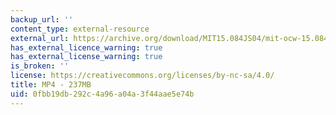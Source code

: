 ```yaml
---
backup_url: ''
content_type: external-resource
external_url: https://archive.org/download/MIT15.084JS04/mit-ocw-15.084j-freund-10feb2004-220k.mp4
has_external_licence_warning: true
has_external_license_warning: true
is_broken: ''
license: https://creativecommons.org/licenses/by-nc-sa/4.0/
title: MP4 - 237MB
uid: 0fbb19db-292c-4a96-a04a-3f44aae5e74b
---
```

